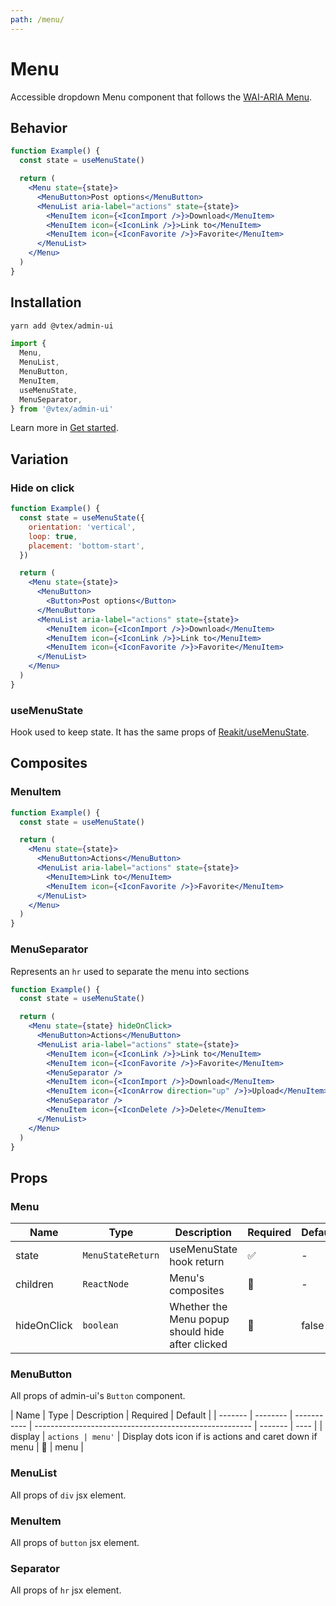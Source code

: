 ```yaml
---
path: /menu/
---
```


# Menu

Accessible dropdown Menu component that follows the [WAI-ARIA Menu](https://www.w3.org/TR/wai-aria-practices/#menu).

## Behavior

```jsx
function Example() {
  const state = useMenuState()

  return (
    <Menu state={state}>
      <MenuButton>Post options</MenuButton>
      <MenuList aria-label="actions" state={state}>
        <MenuItem icon={<IconImport />}>Download</MenuItem>
        <MenuItem icon={<IconLink />}>Link to</MenuItem>
        <MenuItem icon={<IconFavorite />}>Favorite</MenuItem>
      </MenuList>
    </Menu>
  )
}
```

## Installation

```sh isStatic
yarn add @vtex/admin-ui
```

```jsx isStatic
import {
  Menu,
  MenuList,
  MenuButton,
  MenuItem,
  useMenuState,
  MenuSeparator,
} from '@vtex/admin-ui'
```

Learn more in [Get started](/docs/get-started/).

## Variation

### Hide on click

```jsx
function Example() {
  const state = useMenuState({
    orientation: 'vertical',
    loop: true,
    placement: 'bottom-start',
  })

  return (
    <Menu state={state}>
      <MenuButton>
        <Button>Post options</Button>
      </MenuButton>
      <MenuList aria-label="actions" state={state}>
        <MenuItem icon={<IconImport />}>Download</MenuItem>
        <MenuItem icon={<IconLink />}>Link to</MenuItem>
        <MenuItem icon={<IconFavorite />}>Favorite</MenuItem>
      </MenuList>
    </Menu>
  )
}
```

### useMenuState

Hook used to keep state. It has the same props of [Reakit/useMenuState](https://reakit.io/docs/menu/#usemenustate).

## Composites

### MenuItem

```jsx
function Example() {
  const state = useMenuState()

  return (
    <Menu state={state}>
      <MenuButton>Actions</MenuButton>
      <MenuList aria-label="actions" state={state}>
        <MenuItem>Link to</MenuItem>
        <MenuItem icon={<IconFavorite />}>Favorite</MenuItem>
      </MenuList>
    </Menu>
  )
}
```

### MenuSeparator

Represents an `hr` used to separate the menu into sections

```jsx
function Example() {
  const state = useMenuState()

  return (
    <Menu state={state} hideOnClick>
      <MenuButton>Actions</MenuButton>
      <MenuList aria-label="actions" state={state}>
        <MenuItem icon={<IconLink />}>Link to</MenuItem>
        <MenuItem icon={<IconFavorite />}>Favorite</MenuItem>
        <MenuSeparator />
        <MenuItem icon={<IconImport />}>Download</MenuItem>
        <MenuItem icon={<IconArrow direction="up" />}>Upload</MenuItem>
        <MenuSeparator />
        <MenuItem icon={<IconDelete />}>Delete</MenuItem>
      </MenuList>
    </Menu>
  )
}
```

## Props

### Menu

| Name        | Type              | Description                                      | Required | Default |
| ----------- | ----------------- | ------------------------------------------------ | -------- | ------- |
| state       | `MenuStateReturn` | useMenuState hook return                         | ✅       | -       |
| children    | `ReactNode`       | Menu's composites                                | 🚫       | -       |
| hideOnClick | `boolean`         | Whether the Menu popup should hide after clicked | 🚫       | false   |

### MenuButton

All props of admin-ui's `Button` component.

| Name    | Type     | Description | Required                                               | Default |
| ------- | -------- | ----------- | ------------------------------------------------------ | ------- | ---- |
| display | `actions | menu'`      | Display dots icon if is actions and caret down if menu | 🚫      | menu |

### MenuList

All props of `div` jsx element.

### MenuItem

All props of `button` jsx element.

### Separator

All props of `hr` jsx element.
